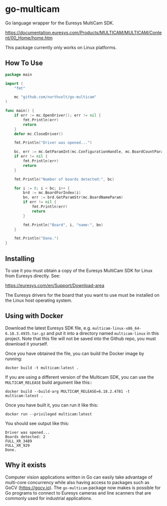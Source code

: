 # go-multicam

Go language wrapper for the Euresys MultiCam SDK.

https://documentation.euresys.com/Products/MULTICAM/MULTICAM/Content/00_Home/home.htm

This package currently only works on Linux platforms.


## How To Use

```go
package main

import (
	"fmt"

	mc "github.com/northvolt/go-multicam"
)

func main() {
	if err := mc.OpenDriver(); err != nil {
		fmt.Println(err)
		return
	}
	defer mc.CloseDriver()

	fmt.Println("Driver was opened...")

	bc, err := mc.GetParamInt(mc.ConfigurationHandle, mc.BoardCountParam)
	if err != nil {
		fmt.Println(err)
		return
	}

	fmt.Println("Number of boards detected:", bc)

	for i := 0; i < bc; i++ {
		brd := mc.BoardForIndex(i)
		bn, err := brd.GetParamStr(mc.BoardNameParam)
		if err != nil {
			fmt.Println(err)
			return
		}

		fmt.Println("Board", i, "name:", bn)
	}

	fmt.Println("Done.")
}
```


## Installing

To use it you must obtain a copy of the Euresys MultiCam SDK for Linux from Euresys directly. See:

https://euresys.com/en/Support/Download-area

The Euresys drivers for the board that you want to use must be installed on the Linux host operating system.


## Using with Docker

Download the latest Euresys SDK file, e.g. `multicam-linux-x86_64-6.18.3.4935.tar.gz` and put it into a directory named `multicam-linux` in this project. Note that this file will not be saved into the Github repo, you must download it yourself.

Once you have obtained the file, you can build the Docker image by running:


```
docker build -t multicam:latest .

```

If you are using a different version of the Multicam SDK, you can use the `MULTICAM_RELEASE` build argument like this::


```
docker build --build-arg MULTICAM_RELEASE=6.18.2.4781 -t multicam:latest .

```

Once you have built it, you can run it like this:


```
docker run --privileged multicam:latest

```

You should see output like this:

```
Driver was opened...
Boards detected: 2
FULL_XR_3489
FULL_XR_929
Done.
```


## Why it exists

Computer vision applications written in Go can easily take advantage of multi-core concurrency while also having access to packages such as GoCV (https://gocv.io). The `go-multicam` package now makes is possible for Go programs to connect to Euresys cameras and line scanners that are commonly used for industrial applications.
